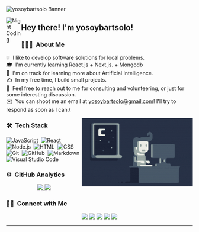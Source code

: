 ![yosoybartsolo Banner]([[https://raw.githubusercontent.com/AVS1508/AVS1508/master/assets/Aditya%20Vikram%20Singh%20Banner.jpg](https://res.cloudinary.com/djlx5smmq/image/upload/v1686081293/yosoybart.banner_advdkf.jpg)d](https://res.cloudinary.com/djlx5smmq/image/upload/v1686081293/yosoybart.banner_advdkf.jpg))

<img alt="Night Coding" src="./assets/Hand%20Wave.gif" width='40' align="left"/><h2>Hey there! I'm yosoybartsolo!</h2>

<!-- ## 👋 &nbsp;Hey there! I'm Aditya -->

### 👨🏻‍💻 &nbsp;About Me

💡 &nbsp;I like to develop software solutions for local problems.\
🎓 &nbsp;I'm currently learning React.js + Next.js. + Mongodb\
🌱 &nbsp;I'm on track for learning more about Artificial Intelligence.\
✍️ &nbsp;In my free time, I build small projects.\
💬 &nbsp;Feel free to reach out to me for consulting and volunteering, or just for some interesting discussion.\
✉️ &nbsp;You can shoot me an email at yosoybartsolo@gmail.com! I'll try to respond as soon as I can.\


<img alt="Night Coding" src="https://raw.githubusercontent.com/AVS1508/AVS1508/master/assets/Night-Coding.gif" align="right"/>

### 🛠 &nbsp;Tech Stack


![JavaScript](https://img.shields.io/badge/-JavaScript-05122A?style=flat&logo=javascript)&nbsp;
![React](https://img.shields.io/badge/-React-05122A?style=flat&logo=react)&nbsp;
![Node.js](https://img.shields.io/badge/-Node.js-05122A?style=flat&logo=node.js)&nbsp;
![HTML](https://img.shields.io/badge/-HTML-05122A?style=flat&logo=HTML5)&nbsp;
![CSS](https://img.shields.io/badge/-CSS-05122A?style=flat&logo=CSS3&logoColor=1572B6)&nbsp;
![Git](https://img.shields.io/badge/-Git-05122A?style=flat&logo=git)&nbsp;
![GitHub](https://img.shields.io/badge/-GitHub-05122A?style=flat&logo=github)&nbsp;
![Markdown](https://img.shields.io/badge/-Markdown-05122A?style=flat&logo=markdown)\
![Visual Studio Code](https://img.shields.io/badge/-Visual%20Studio%20Code-05122A?style=flat&logo=visual-studio-code&logoColor=007ACC)&nbsp;


### ⚙️ &nbsp;GitHub Analytics

<p align="center">
<a href="https://github.com/yosoybartsolo">
  <img height="180em" src="https://github-readme-stats-eight-theta.vercel.app/api?yosoybartsolo=yosoybartsolo&show_icons=true&theme=algolia&include_all_commits=true&count_private=true"/>
  <img height="180em" src="https://github-readme-stats-eight-theta.vercel.app/api/top-langs/?username=AVS1508&layout=compact&langs_count=8&theme=algolia"/>
</a>
</p>

### 🤝🏻 &nbsp;Connect with Me

<p align="center">
<a href="https://www.yosoybartsolo.com"><img src="https://img.shields.io/badge/-adityavsingh.com-3423A6?style=flat&logo=Google-Chrome&logoColor=white"/></a>
<a href="[https://linkedin.com/in/AVS1508](https://www.linkedin.com/in/bart-lopez-267b12212/)"><img src="https://img.shields.io/badge/-yosoybartsolo%-0077B5?style=flat&logo=Linkedin&logoColor=white"/></a>
<a href="mailto:yosoybartsolo@gmail.com"><img src="https://img.shields.io/badge/-yosoybartsolo@gmail.com-D14836?style=flat&logo=Gmail&logoColor=white"/></a>
<a href="https://instagram.com/yosoybartsolo"><img src="https://img.shields.io/badge/-@yosoybartsolo_-E4405F?style=flat&logo=Instagram&logoColor=white"/></a>
<a href="https://facebook.com/yosoybartsolo"><img src="https://img.shields.io/badge/-@yosoybartsolo-1877F2?style=flat&logo=Facebook&logoColor=white"/></a>
</p>

-----

